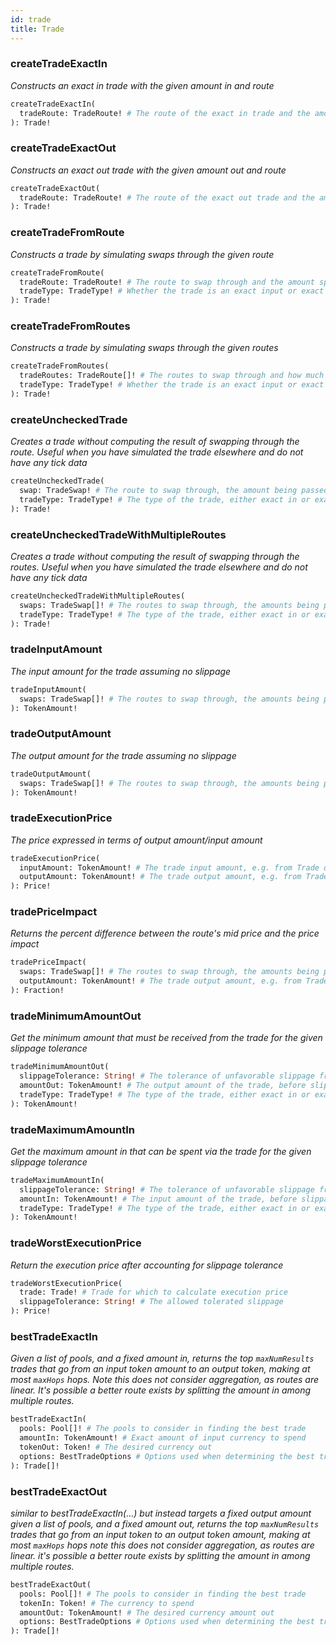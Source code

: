 ```yaml
---
id: trade
title: Trade
---
```


### createTradeExactIn

_Constructs an exact in trade with the given amount in and route_

```graphql
createTradeExactIn(
  tradeRoute: TradeRoute! # The route of the exact in trade and the amount being passed in
): Trade!
```

### createTradeExactOut

_Constructs an exact out trade with the given amount out and route_

```graphql
createTradeExactOut(
  tradeRoute: TradeRoute! # The route of the exact out trade and the amount returned
): Trade!
```

### createTradeFromRoute

_Constructs a trade by simulating swaps through the given route_

```graphql
createTradeFromRoute(
  tradeRoute: TradeRoute! # The route to swap through and the amount specified, either input or output, depending on the trade type
  tradeType: TradeType! # Whether the trade is an exact input or exact output swap
): Trade!
```

### createTradeFromRoutes

_Constructs a trade by simulating swaps through the given routes_

```graphql
createTradeFromRoutes(
  tradeRoutes: TradeRoute[]! # The routes to swap through and how much of the amount should be routed through each
  tradeType: TradeType! # Whether the trade is an exact input or exact output swap
): Trade!
```

### createUncheckedTrade

_Creates a trade without computing the result of swapping through the route. Useful when you have simulated the trade elsewhere and do not have any tick data_

```graphql
createUncheckedTrade(
  swap: TradeSwap! # The route to swap through, the amount being passed in, and the amount returned when the trade is executed
  tradeType: TradeType! # The type of the trade, either exact in or exact out
): Trade!
```

### createUncheckedTradeWithMultipleRoutes

_Creates a trade without computing the result of swapping through the routes. Useful when you have simulated the trade elsewhere and do not have any tick data_

```graphql
createUncheckedTradeWithMultipleRoutes(
  swaps: TradeSwap[]! # The routes to swap through, the amounts being passed in, and the amounts returned when the trade is executed
  tradeType: TradeType! # The type of the trade, either exact in or exact out
): Trade!
```

### tradeInputAmount

_The input amount for the trade assuming no slippage_

```graphql
tradeInputAmount(
  swaps: TradeSwap[]! # The routes to swap through, the amounts being passed in, and the amounts returned when the trade is executed
): TokenAmount!
```

### tradeOutputAmount

_The output amount for the trade assuming no slippage_

```graphql
tradeOutputAmount(
  swaps: TradeSwap[]! # The routes to swap through, the amounts being passed in, and the amounts returned when the trade is executed
): TokenAmount!
```

### tradeExecutionPrice

_The price expressed in terms of output amount/input amount_

```graphql
tradeExecutionPrice(
  inputAmount: TokenAmount! # The trade input amount, e.g. from Trade object or tradeInputAmount(...)
  outputAmount: TokenAmount! # The trade output amount, e.g. from Trade object or tradeOutputAmount(...)
): Price!
```

### tradePriceImpact

_Returns the percent difference between the route's mid price and the price impact_

```graphql
tradePriceImpact(
  swaps: TradeSwap[]! # The routes to swap through, the amounts being passed in, and the amounts returned when the trade is executed
  outputAmount: TokenAmount! # The trade output amount, e.g. from Trade object or tradeOutputAmount(...)
): Fraction!
```

### tradeMinimumAmountOut

_Get the minimum amount that must be received from the trade for the given slippage tolerance_

```graphql
tradeMinimumAmountOut(
  slippageTolerance: String! # The tolerance of unfavorable slippage from the execution price of this trade; a decimal number between 0 and 1 (e.g. '0.03') that represents a percentage
  amountOut: TokenAmount! # The output amount of the trade, before slippage, e.g. from Trade object or tradeOutputAmount(...)
  tradeType: TradeType! # The type of the trade, either exact in or exact out
): TokenAmount!
```

### tradeMaximumAmountIn

_Get the maximum amount in that can be spent via the trade for the given slippage tolerance_

```graphql
tradeMaximumAmountIn(
  slippageTolerance: String! # The tolerance of unfavorable slippage from the execution price of this trade; a decimal number between 0 and 1 (e.g. '0.03') that represents a percentage
  amountIn: TokenAmount! # The input amount of the trade, before slippage, e.g. from Trade object or tradeInputAmount(...)
  tradeType: TradeType! # The type of the trade, either exact in or exact out
): TokenAmount!
```

### tradeWorstExecutionPrice

_Return the execution price after accounting for slippage tolerance_

```graphql
tradeWorstExecutionPrice(
  trade: Trade! # Trade for which to calculate execution price
  slippageTolerance: String! # The allowed tolerated slippage
): Price!
```

### bestTradeExactIn

_Given a list of pools, and a fixed amount in, returns the top `maxNumResults` trades that go from an input token
amount to an output token, making at most `maxHops` hops.
Note this does not consider aggregation, as routes are linear. It's possible a better route exists by splitting
the amount in among multiple routes._

```graphql
bestTradeExactIn(
  pools: Pool[]! # The pools to consider in finding the best trade
  amountIn: TokenAmount! # Exact amount of input currency to spend
  tokenOut: Token! # The desired currency out
  options: BestTradeOptions # Options used when determining the best trade
): Trade[]!
```

### bestTradeExactOut

_similar to bestTradeExactIn(...) but instead targets a fixed output amount
given a list of pools, and a fixed amount out, returns the top `maxNumResults` trades that go from an input token
to an output token amount, making at most `maxHops` hops
note this does not consider aggregation, as routes are linear. it's possible a better route exists by splitting
the amount in among multiple routes._

```graphql
bestTradeExactOut(
  pools: Pool[]! # The pools to consider in finding the best trade
  tokenIn: Token! # The currency to spend
  amountOut: TokenAmount! # The desired currency amount out
  options: BestTradeOptions # Options used when determining the best trade
): Trade[]!
```